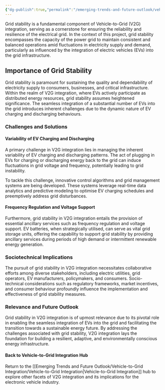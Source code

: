```yaml
---
{"dg-publish":true,"permalink":"/emerging-trends-and-future-outlook/vehicle-to-grid-integration/grid-stability/"}
---
```


Grid stability is a fundamental component of Vehicle-to-Grid (V2G) integration, serving as a cornerstone for ensuring the reliability and resilience of the electrical grid. In the context of this project, grid stability encompasses the capacity of the power grid to maintain consistent and balanced operations amid fluctuations in electricity supply and demand, particularly as influenced by the integration of electric vehicles (EVs) into the grid infrastructure.

## Importance of Grid Stability

Grid stability is paramount for sustaining the quality and dependability of electricity supply to consumers, businesses, and critical infrastructure. Within the realm of V2G integration, where EVs actively participate as distributed energy resources, grid stability assumes heightened significance. The seamless integration of a substantial number of EVs into the grid introduces inherent challenges due to the dynamic nature of EV charging and discharging behaviours.

### Challenges and Solutions

#### Variability of EV Charging and Discharging

A primary challenge in V2G integration lies in managing the inherent variability of EV charging and discharging patterns. The act of plugging in EVs for charging or discharging energy back to the grid can induce fluctuations in grid voltage and frequency, potentially leading to grid instability.

To tackle this challenge, innovative control algorithms and grid management systems are being developed. These systems leverage real-time data analytics and predictive modeling to optimise EV charging schedules and preemptively address grid disturbances.

#### Frequency Regulation and Voltage Support

Furthermore, grid stability in V2G integration entails the provision of essential ancillary services such as frequency regulation and voltage support. EV batteries, when strategically utilised, can serve as vital grid storage units, offering the capability to support grid stability by providing ancillary services during periods of high demand or intermittent renewable energy generation.

### Sociotechnical Implications

The pursuit of grid stability in V2G integration necessitates collaborative efforts among diverse stakeholders, including electric utilities, grid operators, EV manufacturers, policymakers, and consumers. Socio-technical considerations such as regulatory frameworks, market incentives, and consumer behaviour profoundly influence the implementation and effectiveness of grid stability measures.

### Relevance and Future Outlook

Grid stability in V2G integration is of upmost relevance due to its pivotal role in enabling the seamless integration of EVs into the grid and facilitating the transition towards a sustainable energy future. By addressing the challenges associated with grid stability, V2G integration lays the foundation for building a resilient, adaptive, and environmentally conscious energy infrastructure.

#### Back to Vehicle-to-Grid Integration Hub

Return to the [[Emerging Trends and Future Outlook/Vehicle-to-Grid Integration/Vehicle-to-Grid Integration\|Vehicle-to-Grid Integration]] hub to explore other facets of V2G integration and its implications for the electronic vehicle industry. 
